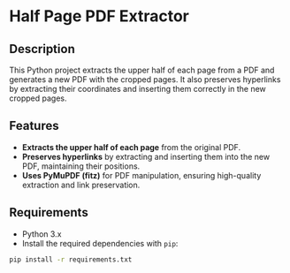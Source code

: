 # Half Page PDF Extractor

## Description
This Python project extracts the upper half of each page from a PDF and generates a new PDF with the cropped pages. It also preserves hyperlinks by extracting their coordinates and inserting them correctly in the new cropped pages.

## Features
- **Extracts the upper half of each page** from the original PDF.
- **Preserves hyperlinks** by extracting and inserting them into the new PDF, maintaining their positions.
- **Uses PyMuPDF (fitz)** for PDF manipulation, ensuring high-quality extraction and link preservation.

## Requirements
- Python 3.x
- Install the required dependencies with `pip`:

```bash
pip install -r requirements.txt
